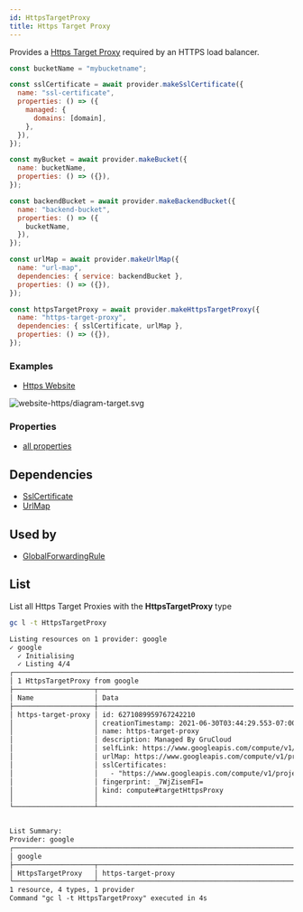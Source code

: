 ```yaml
---
id: HttpsTargetProxy
title: Https Target Proxy
---
```


Provides a [Https Target Proxy](https://console.cloud.google.com/net-services/loadbalancing/advanced/targetProxies/list) required by an HTTPS load balancer.

```js
const bucketName = "mybucketname";

const sslCertificate = await provider.makeSslCertificate({
  name: "ssl-certificate",
  properties: () => ({
    managed: {
      domains: [domain],
    },
  }),
});

const myBucket = await provider.makeBucket({
  name: bucketName,
  properties: () => ({}),
});

const backendBucket = await provider.makeBackendBucket({
  name: "backend-bucket",
  properties: () => ({
    bucketName,
  }),
});

const urlMap = await provider.makeUrlMap({
  name: "url-map",
  dependencies: { service: backendBucket },
  properties: () => ({}),
});

const httpsTargetProxy = await provider.makeHttpsTargetProxy({
  name: "https-target-proxy",
  dependencies: { sslCertificate, urlMap },
  properties: () => ({}),
});
```

### Examples

- [Https Website](https://github.com/grucloud/grucloud/blob/main/examples/google/storage/website-https)

![website-https/diagram-target.svg](https://raw.githubusercontent.com/grucloud/grucloud/main/examples/google/storage/website-https/diagram-target.svg)

### Properties

- [all properties](https://cloud.google.com/compute/docs/reference/rest/v1/targetHttpsProxies/insert)

## Dependencies

- [SslCertificate](./SslCertificate)
- [UrlMap](./UrlMap)

## Used by

- [GlobalForwardingRule](./GlobalForwardingRule.md)

## List

List all Https Target Proxies with the **HttpsTargetProxy** type

```sh
gc l -t HttpsTargetProxy
```

```txt
Listing resources on 1 provider: google
✓ google
  ✓ Initialising
  ✓ Listing 4/4
┌────────────────────────────────────────────────────────────────────────────────┐
│ 1 HttpsTargetProxy from google                                                 │
├────────────────────┬────────────────────────────────────────────────────┬──────┤
│ Name               │ Data                                               │ Our  │
├────────────────────┼────────────────────────────────────────────────────┼──────┤
│ https-target-proxy │ id: 6271089959767242210                            │ Yes  │
│                    │ creationTimestamp: 2021-06-30T03:44:29.553-07:00   │      │
│                    │ name: https-target-proxy                           │      │
│                    │ description: Managed By GruCloud                   │      │
│                    │ selfLink: https://www.googleapis.com/compute/v1/p… │      │
│                    │ urlMap: https://www.googleapis.com/compute/v1/pro… │      │
│                    │ sslCertificates:                                   │      │
│                    │   - "https://www.googleapis.com/compute/v1/projec… │      │
│                    │ fingerprint: _7WjZisemFI=                          │      │
│                    │ kind: compute#targetHttpsProxy                     │      │
│                    │                                                    │      │
└────────────────────┴────────────────────────────────────────────────────┴──────┘


List Summary:
Provider: google
┌───────────────────────────────────────────────────────────────────────────────┐
│ google                                                                        │
├────────────────────┬──────────────────────────────────────────────────────────┤
│ HttpsTargetProxy   │ https-target-proxy                                       │
└────────────────────┴──────────────────────────────────────────────────────────┘
1 resource, 4 types, 1 provider
Command "gc l -t HttpsTargetProxy" executed in 4s
```
